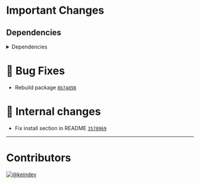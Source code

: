# Important Changes

## Dependencies

<details>
<summary>Dependencies</summary>

- Bumped **[standard-shared-config](https://www.npmjs.com/package/standard-shared-config/v/0.12.0)** from `0.10.0` to `0.12.0`

</details>

# :bug: Bug Fixes

- Rebuild package [`8b74d98`](https://github.com/tagproject/ts-package-shared-config/commit/8b74d98380db179a48e913e22bc44231d0f499c7)

# :memo: Internal changes

- Fix install section in README [`3578969`](https://github.com/tagproject/ts-package-shared-config/commit/3578969a8f9f04d828df9ec15e27b54d037fa12f)

---

# Contributors

[![@keindev](https://avatars.githubusercontent.com/u/4527292?v=4&s=40)](https://github.com/keindev)
